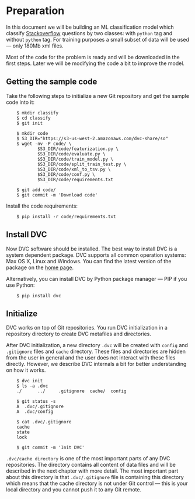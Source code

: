# Preparation

In this document we will be building an ML classification model which classify
[Stackoverflow](https://stackoverflow.com) questions by two classes: with
`python` tag and without `python` tag. For training purposes a small subset of
data will be used — only 180Mb xml files.

Most of the code for the problem is ready and will be downloaded in the first
steps. Later we will be modifying the code a bit to improve the model.

## Getting the sample code

Take the following steps to initialize a new Git repository and get the sample
code into it:

```dvc
    $ mkdir classify
    $ cd classify
    $ git init

    $ mkdir code
    $ S3_DIR="https://s3-us-west-2.amazonaws.com/dvc-share/so"
    $ wget -nv -P code/ \
            $S3_DIR/code/featurization.py \
            $S3_DIR/code/evaluate.py \
            $S3_DIR/code/train_model.py \
            $S3_DIR/code/split_train_test.py \
            $S3_DIR/code/xml_to_tsv.py \
            $S3_DIR/code/conf.py \
            $S3_DIR/code/requirements.txt

    $ git add code/
    $ git commit -m 'Download code'
```

Install the code requirements:

```dvc
    $ pip install -r code/requirements.txt
```

## Install DVC

Now DVC software should be installed. The best way to install DVC is a system
dependent package. DVC supports all common operation systems: Max OS X, Linux
and Windows. You can find the latest version of the package on the
[home page](https://dvc.org).

Alternatively, you can install DVC by Python package manager — PIP if you use
Python:

```dvc
    $ pip install dvc
```

## Initialize

DVC works on top of Git repositories. You run DVC initialization in a repository
directory to create DVC metafiles and directories.

After DVC initialization, a new directory `.dvc` will be created with `config`
and `.gitignore` files and `cache` directory. These files and directories are
hidden from the user in general and the user does not interact with these files
directly. However, we describe DVC internals a bit for better understanding on
how it works.

```dvc
    $ dvc init
    $ ls -a .dvc
    ./      ../     .gitignore  cache/  config

    $ git status -s
    A  .dvc/.gitignore
    A  .dvc/config

    $ cat .dvc/.gitignore
    cache
    state
    lock

    $ git commit -m 'Init DVC'
```

`.dvc/cache directory` is one of the most important parts of any DVC
repositories. The directory contains all content of data files and will be
described in the next chapter with more detail. The most important part about
this directory is that `.dvc/.gitignore` file is containing this directory which
means that the cache directory is not under Git control — this is your local
directory and you cannot push it to any Git remote.

